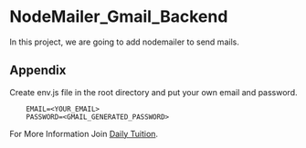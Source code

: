 # NodeMailer_Gmail_Backend
In this project, we are going to add nodemailer to send mails.


## Appendix

Create env.js file in the root directory and put your own email and password.
```
    EMAIL=<YOUR_EMAIL>
    PASSWORD=<GMAIL_GENERATED_PASSWORD>
```
For More Information Join [Daily Tuition](https://www.youtube.com/@dailytuition).


